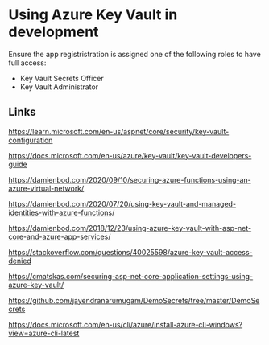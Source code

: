 # Using Azure Key Vault in development

Ensure the app registristration is assigned one of the following roles to have full access:

- Key Vault Secrets Officer
- Key Vault Administrator 

## Links

https://learn.microsoft.com/en-us/aspnet/core/security/key-vault-configuration

https://docs.microsoft.com/en-us/azure/key-vault/key-vault-developers-guide

https://damienbod.com/2020/09/10/securing-azure-functions-using-an-azure-virtual-network/

https://damienbod.com/2020/07/20/using-key-vault-and-managed-identities-with-azure-functions/

https://damienbod.com/2018/12/23/using-azure-key-vault-with-asp-net-core-and-azure-app-services/

https://stackoverflow.com/questions/40025598/azure-key-vault-access-denied

https://cmatskas.com/securing-asp-net-core-application-settings-using-azure-key-vault/

https://github.com/jayendranarumugam/DemoSecrets/tree/master/DemoSecrets

https://docs.microsoft.com/en-us/cli/azure/install-azure-cli-windows?view=azure-cli-latest